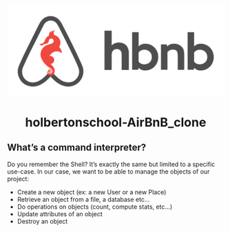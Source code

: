 <img  alt="hbnblogo" src="images/HBNB1.png">

<h1 align="center">holbertonschool-AirBnB_clone</h1>

## What’s a command interpreter?
Do you remember the Shell? It’s exactly the same but limited to a specific use-case. In our case, we want to be able to manage the objects of our project:
* Create a new object (ex: a new User or a new Place)
* Retrieve an object from a file, a database etc…
* Do operations on objects (count, compute stats, etc…)
* Update attributes of an object
* Destroy an object